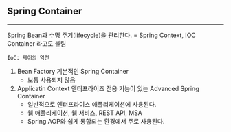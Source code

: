 ## Spring Container
***
Spring Bean과 수명 주기(lifecycle)을 관리한다.
= Spring Context, IOC Container 라고도 불림

`IoC: 제어의 역전`
1. Bean Factory
	기본적인 Spring Container
	- 보통 사용되지 않음
2. Applicatin Context
	엔터프라이즈 전용 기능이 있는 Advanced Spring Container
	- 일반적으로 엔터프라이스 애플리케이션에 사용된다.
	- 웹 애플리케이션, 웹 서비스, REST API, MSA
	- Spring AOP와 쉽게 통합되는 환경에서 주로 사용된다.

